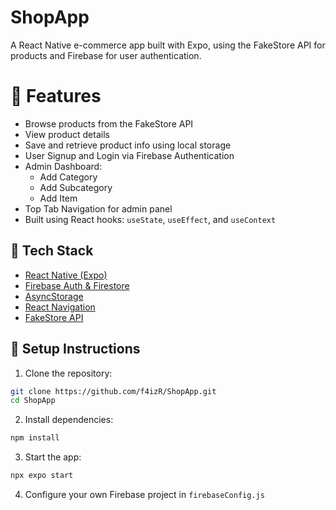 # ShopApp
A React Native e-commerce app built with Expo, using the FakeStore API for products and Firebase for user authentication.
# 🚀 Features

- Browse products from the FakeStore API
- View product details
- Save and retrieve product info using local storage
- User Signup and Login via Firebase Authentication
- Admin Dashboard:
  - Add Category
  - Add Subcategory
  - Add Item
- Top Tab Navigation for admin panel
- Built using React hooks: `useState`, `useEffect`, and `useContext`

## 🧪 Tech Stack

- [React Native (Expo)](https://expo.dev/)
- [Firebase Auth & Firestore](https://firebase.google.com/)
- [AsyncStorage](https://react-native-async-storage.github.io/async-storage/)
- [React Navigation](https://reactnavigation.org/)
- [FakeStore API](https://fakestoreapi.com/)

## 🔧 Setup Instructions

1. Clone the repository:

```bash
git clone https://github.com/f4izR/ShopApp.git
cd ShopApp
```
2. Install dependencies:

```bash
npm install
```
3. Start the app:
```bash
npx expo start
```
4. Configure your own Firebase project in `firebaseConfig.js`


